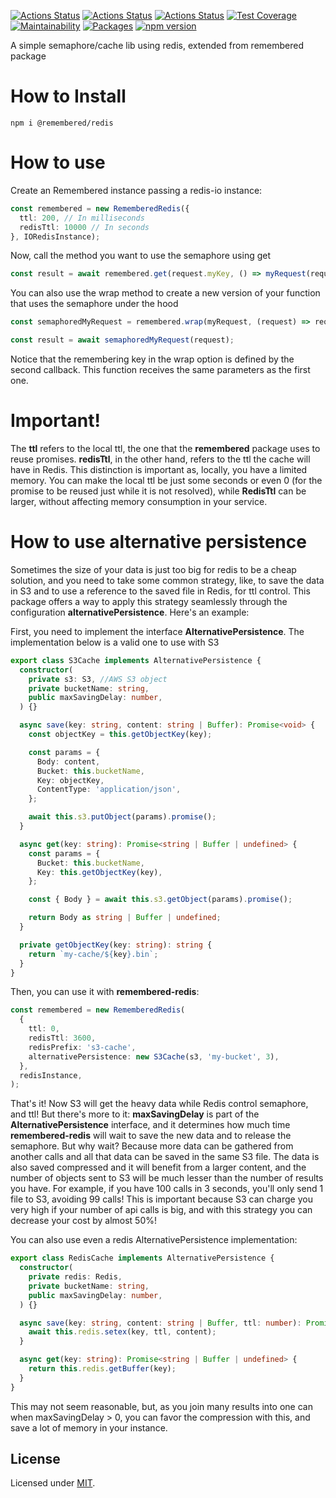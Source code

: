 [![Actions Status](https://github.com/Codibre/remembered-redis/workflows/build/badge.svg)](https://github.com/Codibre/remembered-redis/actions)
[![Actions Status](https://github.com/Codibre/remembered-redis/workflows/test/badge.svg)](https://github.com/Codibre/remembered-redis/actions)
[![Actions Status](https://github.com/Codibre/remembered-redis/workflows/lint/badge.svg)](https://github.com/Codibre/remembered-redis/actions)
[![Test Coverage](https://api.codeclimate.com/v1/badges/f11e39489f6b57ff1e9d/test_coverage)](https://codeclimate.com/github/Codibre/remembered-redis/test_coverage)
[![Maintainability](https://api.codeclimate.com/v1/badges/f11e39489f6b57ff1e9d/maintainability)](https://codeclimate.com/github/Codibre/remembered-redis/maintainability)
[![Packages](https://david-dm.org/Codibre/remembered-redis.svg)](https://david-dm.org/Codibre/remembered-redis)
[![npm version](https://badge.fury.io/js/%40remembered%2Fredis.svg)](https://badge.fury.io/js/%40remembered%2Fredis)

A simple semaphore/cache lib using redis, extended from remembered package

# How to Install

```
npm i @remembered/redis
```

# How to use

Create an Remembered instance passing a redis-io instance:

```ts
const remembered = new RememberedRedis({
  ttl: 200, // In milliseconds
  redisTtl: 10000 // In seconds
}, IORedisInstance);
```

Now, call the method you want to use the semaphore using get

```ts
const result = await remembered.get(request.myKey, () => myRequest(request));
```

You can also use the wrap method to create a new version of your function that uses the semaphore under the hood

```ts
const semaphoredMyRequest = remembered.wrap(myRequest, (request) => request.myKey);

const result = await semaphoredMyRequest(request);
```

Notice that the remembering key in the wrap option is defined by the second callback. This function receives the same parameters as the first one.

# Important!

The **ttl** refers to the local ttl, the one that the **remembered** package uses to reuse promises. **redisTtl**, in the other hand, refers to the ttl the cache will have in Redis. This distinction is important as, locally, you have a limited memory.
You can make the local ttl be just some seconds or even 0 (for the promise to be reused just while it is not resolved), while **RedisTtl** can be larger, without affecting memory consumption in your service.

# How to use alternative persistence

Sometimes the size of your data is just too big for redis to be a cheap solution, and you need to take some common strategy, like, to save the data in S3 and to use a reference to the saved file in Redis, for ttl control. This package offers a way to apply this strategy seamlessly through the configuration **alternativePersistence**. Here's an example:

First, you need to implement the interface **AlternativePersistence**. The implementation below is a valid one to use with S3
```ts
export class S3Cache implements AlternativePersistence {
  constructor(
    private s3: S3, //AWS S3 object
    private bucketName: string,
    public maxSavingDelay: number,
  ) {}

  async save(key: string, content: string | Buffer): Promise<void> {
    const objectKey = this.getObjectKey(key);

    const params = {
      Body: content,
      Bucket: this.bucketName,
      Key: objectKey,
      ContentType: 'application/json',
    };

    await this.s3.putObject(params).promise();
  }

  async get(key: string): Promise<string | Buffer | undefined> {
    const params = {
      Bucket: this.bucketName,
      Key: this.getObjectKey(key),
    };

    const { Body } = await this.s3.getObject(params).promise();

    return Body as string | Buffer | undefined;
  }

  private getObjectKey(key: string): string {
    return `my-cache/${key}.bin`;
  }
}
```

Then, you can use it with **remembered-redis**:
```ts
const remembered = new RememberedRedis(
  {
    ttl: 0,
    redisTtl: 3600,
    redisPrefix: 's3-cache',
    alternativePersistence: new S3Cache(s3, 'my-bucket', 3),
  },
  redisInstance,
);
```

That's it! Now S3 will get the heavy data while Redis control semaphore, and ttl! But there's more to it: **maxSavingDelay** is part of the **AlternativePersistence** interface, and it determines how much time **remembered-redis** will wait to save the new data and to release the semaphore.
But why wait? Because more data can be gathered from another calls and all that data can be saved in the same S3 file.
The data is also saved compressed and it will benefit from a larger content, and the number of objects sent to S3 will be much lesser than the number of results you have. For example, if you have 100 calls in 3 seconds, you'll only send 1 file to S3, avoiding 99 calls! This is important because S3 can charge you very high if your number of api calls is big, and with this strategy you can decrease your cost by almost 50%!

You can also use even a redis AlternativePersistence implementation:

```ts
export class RedisCache implements AlternativePersistence {
  constructor(
    private redis: Redis,
    private bucketName: string,
    public maxSavingDelay: number,
  ) {}

  async save(key: string, content: string | Buffer, ttl: number): Promise<void> {
    await this.redis.setex(key, ttl, content);
  }

  async get(key: string): Promise<string | Buffer | undefined> {
    return this.redis.getBuffer(key);
  }
}
```

This may not seem reasonable, but, as you join many results into one can when maxSavingDelay > 0, you can favor the compression with this, and save a lot of memory in your instance.

## License

Licensed under [MIT](https://en.wikipedia.org/wiki/MIT_License).
